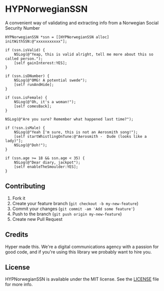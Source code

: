 HYPNorwegianSSN
===============

A convenient way of validating and extracting info from a Norwegian Social Security Number

``` objc
HYPNorwegianSSN *ssn = [[HYPNorwegianSSN alloc] initWithSSN:@"xxxxxxxxxxx"];

if (ssn.isValid) {
    NSLog(@"Yeap, this is valid alright, tell me more about this so called person.");
    [self gainInterest:YES];
}

if (ssn.isDNumber) {
    NSLog(@"OMG! A potential swede");
    [self runAndHide];
}

if (ssn.isFemale) {
    NSLog(@"Oh, it's a woman!");
    [self comesBack];
}

NSLog(@"Are you sure? Remember what happened last time?");

if (!ssn.isMale) {
    NSLog(@"Yeah I'm sure, this is not an Aerosmith song!");
    [self startWhistlingOnTune:@"Aerosmith -  Dude (looks like a lady)"];
    NSLog(@"Doh!");
}

if (ssn.age >= 18 && ssn.age < 35) {
    NSLog(@"Dear diary, jackpot");
    [self enableTheSmoulder:YES];
}

```

## Contributing

1. Fork it
2. Create your feature branch (`git checkout -b my-new-feature`)
3. Commit your changes (`git commit -am 'Add some feature'`)
4. Push to the branch (`git push origin my-new-feature`)
5. Create new Pull Request

## Credits

Hyper made this. We're a digital communications agency with a passion for good code,
and if you're using this library we probably want to hire you.

## License

HYPNorwegianSSN is available under the MIT license. See the [LICENSE](https://raw.githubusercontent.com/hyperoslo/HYPNorwegianSSN/develop/README.md?token=57446__eyJzY29wZSI6IlJhd0Jsb2I6aHlwZXJvc2xvL0hZUE5vcndlZ2lhblNTTi9kZXZlbG9wL1JFQURNRS5tZCIsImV4cGlyZXMiOjE0MTMyNjYxNzZ9--982833554d17dacc13e570f50951c8e99c153b95) file for more info.

